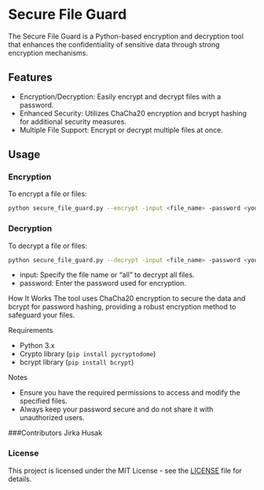 # Secure File Guard

The Secure File Guard is a Python-based encryption and decryption tool that enhances the confidentiality of sensitive data through strong encryption mechanisms.

## Features
- Encryption/Decryption: Easily encrypt and decrypt files with a password.
- Enhanced Security: Utilizes ChaCha20 encryption and bcrypt hashing for additional security measures.
- Multiple File Support: Encrypt or decrypt multiple files at once.

## Usage
### Encryption
To encrypt a file or files:

```bash
python secure_file_guard.py --encrypt -input <file_name> -password <your_password> [-secure]
```

### Decryption
To decrypt a file or files:

```bash
python secure_file_guard.py --decrypt -input <file_name> -password <your_password>
```
- input: Specify the file name or “all” to decrypt all files.
- password: Enter the password used for encryption.

How It Works
The tool uses ChaCha20 encryption to secure the data and bcrypt for password hashing, providing a robust encryption method to safeguard your files.

Requirements
- Python 3.x
- Crypto library (`pip install pycryptodome`)
- bcrypt library (`pip install bcrypt`)

Notes
- Ensure you have the required permissions to access and modify the specified files.
- Always keep your password secure and do not share it with unauthorized users.

###Contributors
Jirka Husak

### License

This project is licensed under the MIT License - see the [LICENSE](LICENSE) file for details.

